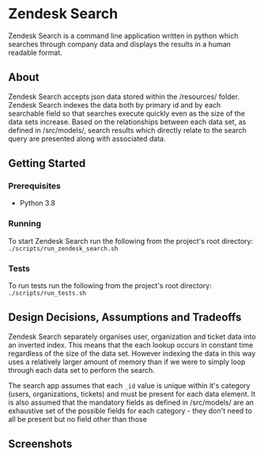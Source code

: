 # Zendesk Search

Zendesk Search is a command line application written in python which searches through company data and displays the results in a human readable format.

## About

Zendesk Search accepts json data stored within the /resources/ folder. Zendesk Search indexes the data both by primary id and by each searchable field so that searches execute quickly even as the size of the data sets increase. Based on the relationships between each data set, as defined in /src/models/, search results which directly relate to the search query are presented along with associated data.

## Getting Started
### Prerequisites
* Python 3.8
### Running
To start Zendesk Search run the following from the project's root directory:\
`./scripts/run_zendesk_search.sh`
### Tests
To run tests run the following from the project's root directory:\
`./scripts/run_tests.sh`

## Design Decisions, Assumptions and Tradeoffs

Zendesk Search separately organises user, organization and ticket data into an inverted index. This means that the each lookup occurs in constant time regardless of the size of the data set. However indexing the data in this way uses a relatively larger amount of memory than if we were to simply loop through each data set to perform the search.

The search app assumes that each `_id` value is unique within it's category (users, organizations, tickets) and must be present for each data element. It is also assumed that the mandatory fields as defined in /src/models/ are an exhaustive set of the possible fields for each category - they don't need to all be present but no field other than those

## Screenshots